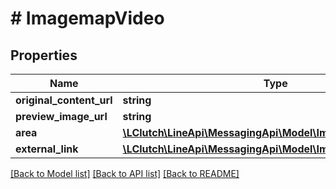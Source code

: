 # # ImagemapVideo

## Properties

Name | Type | Description | Notes
------------ | ------------- | ------------- | -------------
**original_content_url** | **string** |  | [optional]
**preview_image_url** | **string** |  | [optional]
**area** | [**\LClutch\LineApi\MessagingApi\Model\ImagemapArea**](ImagemapArea.md) |  | [optional]
**external_link** | [**\LClutch\LineApi\MessagingApi\Model\ImagemapExternalLink**](ImagemapExternalLink.md) |  | [optional]

[[Back to Model list]](../../README.md#models) [[Back to API list]](../../README.md#endpoints) [[Back to README]](../../README.md)
